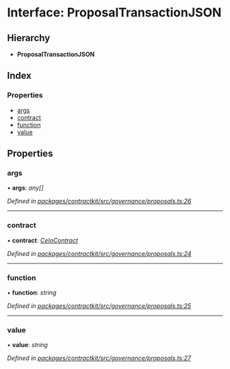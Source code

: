 # Interface: ProposalTransactionJSON

## Hierarchy

* **ProposalTransactionJSON**

## Index

### Properties

* [args](_governance_proposals_.proposaltransactionjson.md#args)
* [contract](_governance_proposals_.proposaltransactionjson.md#contract)
* [function](_governance_proposals_.proposaltransactionjson.md#function)
* [value](_governance_proposals_.proposaltransactionjson.md#value)

## Properties

###  args

• **args**: *any[]*

*Defined in [packages/contractkit/src/governance/proposals.ts:26](https://github.com/celo-org/celo-monorepo/blob/6049da1fa/packages/contractkit/src/governance/proposals.ts#L26)*

___

###  contract

• **contract**: *[CeloContract](../enums/_base_.celocontract.md)*

*Defined in [packages/contractkit/src/governance/proposals.ts:24](https://github.com/celo-org/celo-monorepo/blob/6049da1fa/packages/contractkit/src/governance/proposals.ts#L24)*

___

###  function

• **function**: *string*

*Defined in [packages/contractkit/src/governance/proposals.ts:25](https://github.com/celo-org/celo-monorepo/blob/6049da1fa/packages/contractkit/src/governance/proposals.ts#L25)*

___

###  value

• **value**: *string*

*Defined in [packages/contractkit/src/governance/proposals.ts:27](https://github.com/celo-org/celo-monorepo/blob/6049da1fa/packages/contractkit/src/governance/proposals.ts#L27)*
